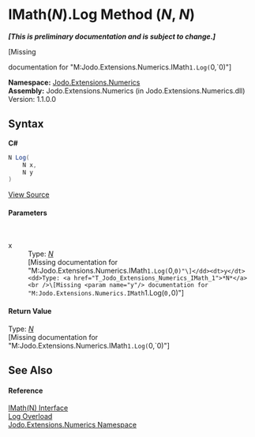 # IMath(*N*).Log Method (*N*, *N*)
 _**\[This is preliminary documentation and is subject to change.\]**_

\[Missing <summary> documentation for "M:Jodo.Extensions.Numerics.IMath`1.Log(`0,`0)"\]

**Namespace:**&nbsp;<a href="N_Jodo_Extensions_Numerics">Jodo.Extensions.Numerics</a><br />**Assembly:**&nbsp;Jodo.Extensions.Numerics (in Jodo.Extensions.Numerics.dll) Version: 1.1.0.0

## Syntax

**C#**<br />
``` C#
N Log(
	N x,
	N y
)
```

<a href="https://github.com/JosephJShort/Jodo.Extensions/blob/main/src/Jodo.Extensions.Numerics/IMath.cs" rel="noopener noreferrer" title="View the source code">View Source</a><br />

#### Parameters
&nbsp;<dl><dt>x</dt><dd>Type: <a href="T_Jodo_Extensions_Numerics_IMath_1">*N*</a><br />\[Missing <param name="x"/> documentation for "M:Jodo.Extensions.Numerics.IMath`1.Log(`0,`0)"\]</dd><dt>y</dt><dd>Type: <a href="T_Jodo_Extensions_Numerics_IMath_1">*N*</a><br />\[Missing <param name="y"/> documentation for "M:Jodo.Extensions.Numerics.IMath`1.Log(`0,`0)"\]</dd></dl>

#### Return Value
Type: <a href="T_Jodo_Extensions_Numerics_IMath_1">*N*</a><br />\[Missing <returns> documentation for "M:Jodo.Extensions.Numerics.IMath`1.Log(`0,`0)"\]

## See Also


#### Reference
<a href="T_Jodo_Extensions_Numerics_IMath_1">IMath(N) Interface</a><br /><a href="Overload_Jodo_Extensions_Numerics_IMath_1_Log">Log Overload</a><br /><a href="N_Jodo_Extensions_Numerics">Jodo.Extensions.Numerics Namespace</a><br />